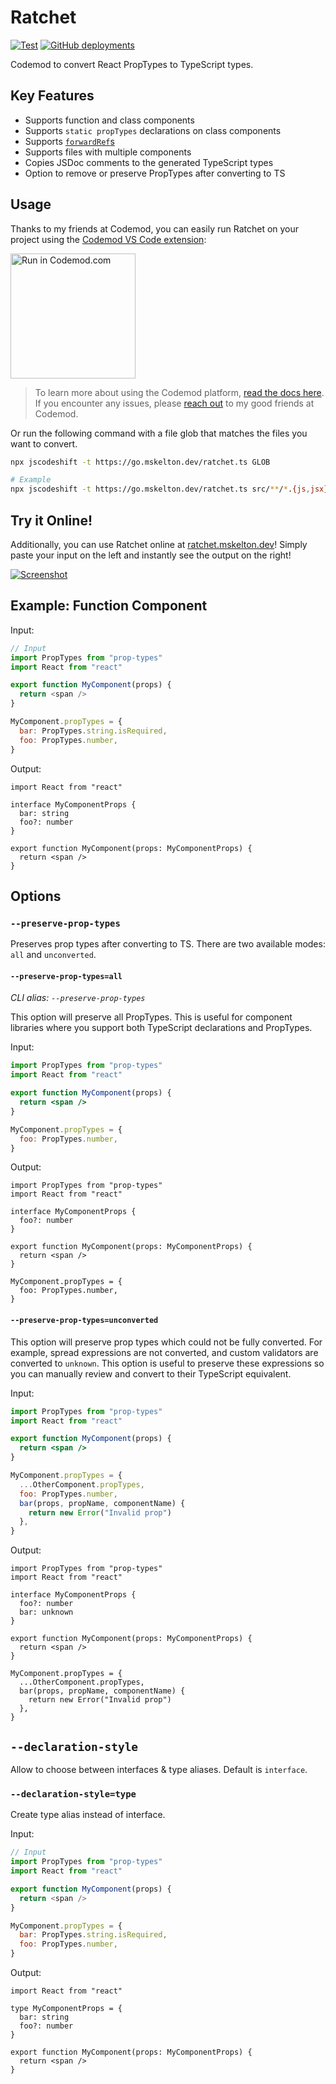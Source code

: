# Ratchet

[![Test](https://github.com/mskelton/ratchet/workflows/Test/badge.svg?branch=main)](https://github.com/mskelton/ratchet/actions?query=workflow%3ATest)
[![GitHub deployments](https://img.shields.io/github/deployments/mskelton/ratchet/production?label=Deploy)](https://ratchet.mskelton.dev)

Codemod to convert React PropTypes to TypeScript types.

## Key Features

- Supports function and class components
- Supports `static propTypes` declarations on class components
- Supports [`forwardRef`s](https://reactjs.org/docs/forwarding-refs.html)
- Supports files with multiple components
- Copies JSDoc comments to the generated TypeScript types
- Option to remove or preserve PropTypes after converting to TS

## Usage

Thanks to my friends at Codemod, you can easily run Ratchet on your project
using the [Codemod VS Code extension](https://marketplace.visualstudio.com/items?itemName=codemod.codemod-vscode-extension):

<a href="https://go.codemod.com/ratchet" target="_blank">
<img src="https://raw.githubusercontent.com/codemod-com/codemod/main/apps/docs/images/misc/run-in-codemod-badge.svg" alt="Run in Codemod.com" width="200"/>
</a>

> To learn more about using the Codemod platform, [read the docs here](https://go.codemod.com/vsce-docs).
> If you encounter any issues, please [reach out](https://www.codemod.com/community) to my good friends at Codemod.

Or run the following command with a file glob that matches the files you want to
convert.

```bash
npx jscodeshift -t https://go.mskelton.dev/ratchet.ts GLOB

# Example
npx jscodeshift -t https://go.mskelton.dev/ratchet.ts src/**/*.{js,jsx}
```

## Try it Online!

Additionally, you can use Ratchet online at
[ratchet.mskelton.dev](https://ratchet.mskelton.dev)! Simply paste your input on
the left and instantly see the output on the right!

[![Screenshot](web/screenshot.png?v=1)](https://ratchet.mskelton.dev)

## Example: Function Component

Input:

```javascript
// Input
import PropTypes from "prop-types"
import React from "react"

export function MyComponent(props) {
  return <span />
}

MyComponent.propTypes = {
  bar: PropTypes.string.isRequired,
  foo: PropTypes.number,
}
```

Output:

```tsx
import React from "react"

interface MyComponentProps {
  bar: string
  foo?: number
}

export function MyComponent(props: MyComponentProps) {
  return <span />
}
```

## Options

### `--preserve-prop-types`

Preserves prop types after converting to TS. There are two available modes:
`all` and `unconverted`.

#### `--preserve-prop-types=all`

_CLI alias: `--preserve-prop-types`_

This option will preserve all PropTypes. This is useful for component libraries
where you support both TypeScript declarations and PropTypes.

Input:

```jsx
import PropTypes from "prop-types"
import React from "react"

export function MyComponent(props) {
  return <span />
}

MyComponent.propTypes = {
  foo: PropTypes.number,
}
```

Output:

```tsx
import PropTypes from "prop-types"
import React from "react"

interface MyComponentProps {
  foo?: number
}

export function MyComponent(props: MyComponentProps) {
  return <span />
}

MyComponent.propTypes = {
  foo: PropTypes.number,
}
```

#### `--preserve-prop-types=unconverted`

This option will preserve prop types which could not be fully converted. For
example, spread expressions are not converted, and custom validators are
converted to `unknown`. This option is useful to preserve these expressions so
you can manually review and convert to their TypeScript equivalent.

Input:

```jsx
import PropTypes from "prop-types"
import React from "react"

export function MyComponent(props) {
  return <span />
}

MyComponent.propTypes = {
  ...OtherComponent.propTypes,
  foo: PropTypes.number,
  bar(props, propName, componentName) {
    return new Error("Invalid prop")
  },
}
```

Output:

```tsx
import PropTypes from "prop-types"
import React from "react"

interface MyComponentProps {
  foo?: number
  bar: unknown
}

export function MyComponent(props: MyComponentProps) {
  return <span />
}

MyComponent.propTypes = {
  ...OtherComponent.propTypes,
  bar(props, propName, componentName) {
    return new Error("Invalid prop")
  },
}
```

## `--declaration-style`

Allow to choose between interfaces & type aliases. Default is `interface`.

### `--declaration-style=type`

Create type alias instead of interface.

Input:

```javascript
// Input
import PropTypes from "prop-types"
import React from "react"

export function MyComponent(props) {
  return <span />
}

MyComponent.propTypes = {
  bar: PropTypes.string.isRequired,
  foo: PropTypes.number,
}
```

Output:

```tsx
import React from "react"

type MyComponentProps = {
  bar: string
  foo?: number
}

export function MyComponent(props: MyComponentProps) {
  return <span />
}
```
